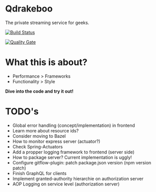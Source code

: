 Qdrakeboo
======

The private streaming service for geeks.

[![Build Status](https://travis-ci.org/bbortt/qdrakeboo.svg?branch=master)](https://travis-ci.org/bbortt/qdrakeboo)

[![Quality Gate](https://sonarcloud.io/api/project_badges/measure?project=io.github.bbortt.qdrakeboo:bom&metric=alert_status)](https://sonarcloud.io/dashboard?id=io.github.bbortt.qdrakeboo%3Abom)

# What this is about?

* Performance > Frameworks
* Functionality > Style

**Dive into the code and try it out!**

# TODO's

* Global error handling (concept/implementation) in frontend
* Learn more about resource ids?
* Consider moving to Bazel
* How to monitor express server (actuator?)
* Check Spring-Actuators
* Add a propper logging framework to frontend (server side)
* How to package server? Current implementation is uggly!
* Configure gitflow-plugin: patch package.json version (npm version patch)
* Finish GraphQL for clients
* Implement granted-authority hierarchie on authorization server
* AOP Logging on service level (authorization server)
